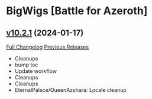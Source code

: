 # BigWigs [Battle for Azeroth]

## [v10.2.1](https://github.com/BigWigsMods/BigWigs_BattleForAzeroth/tree/v10.2.1) (2024-01-17)
[Full Changelog](https://github.com/BigWigsMods/BigWigs_BattleForAzeroth/compare/v10.2.0...v10.2.1) [Previous Releases](https://github.com/BigWigsMods/BigWigs_BattleForAzeroth/releases)

- Cleanups  
- bump toc  
- Update workflow  
- Cleanups  
- Cleanups  
- EternalPalace/QueenAzshara: Locale cleanup  
